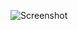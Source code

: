![Screenshot](https://raw.githubusercontent.com/Cryakl/Ultimate-RAT-Collection/refs/heads/main/DcRat/PortHack/Screenshot.png)
